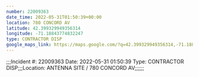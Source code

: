 ```yaml
---
number: 22009363
date_time: 2022-05-31T01:50:39+00:00
location: 780 CONCORD AV
latitude: 42.399329949356314
longitude: -71.18843774832247
type: CONTRACTOR DISP
google_maps_link: https://maps.google.com/?q=42.399329949356314,-71.18843774832247
---
```


;;;Incident #: 22009363  Date: 2022-05-31 01:50:39   Type: CONTRACTOR DISP;;;Location: ANTENNA SITE / 780 CONCORD AV;;;;;;

